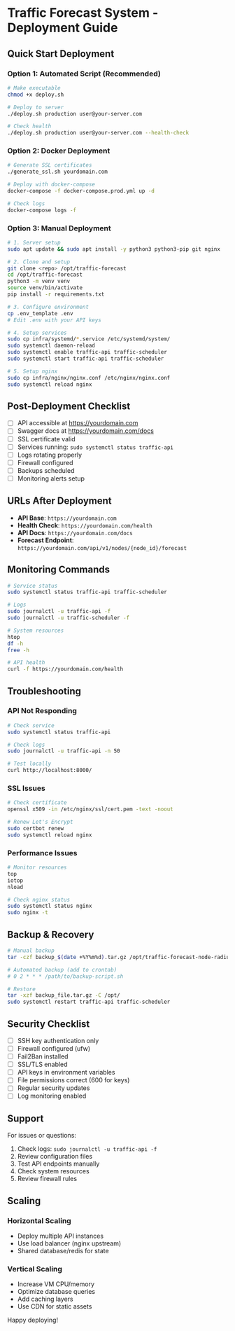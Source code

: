 # Traffic Forecast System - Deployment Guide

## Quick Start Deployment

### Option 1: Automated Script (Recommended)

```bash
# Make executable
chmod +x deploy.sh

# Deploy to server
./deploy.sh production user@your-server.com

# Check health
./deploy.sh production user@your-server.com --health-check
```

### Option 2: Docker Deployment

```bash
# Generate SSL certificates
./generate_ssl.sh yourdomain.com

# Deploy with docker-compose
docker-compose -f docker-compose.prod.yml up -d

# Check logs
docker-compose logs -f
```

### Option 3: Manual Deployment

```bash
# 1. Server setup
sudo apt update && sudo apt install -y python3 python3-pip git nginx

# 2. Clone and setup
git clone <repo> /opt/traffic-forecast
cd /opt/traffic-forecast
python3 -m venv venv
source venv/bin/activate
pip install -r requirements.txt

# 3. Configure environment
cp .env_template .env
# Edit .env with your API keys

# 4. Setup services
sudo cp infra/systemd/*.service /etc/systemd/system/
sudo systemctl daemon-reload
sudo systemctl enable traffic-api traffic-scheduler
sudo systemctl start traffic-api traffic-scheduler

# 5. Setup nginx
sudo cp infra/nginx/nginx.conf /etc/nginx/nginx.conf
sudo systemctl reload nginx
```

## Post-Deployment Checklist

- [ ] API accessible at https://yourdomain.com
- [ ] Swagger docs at https://yourdomain.com/docs
- [ ] SSL certificate valid
- [ ] Services running: `sudo systemctl status traffic-api`
- [ ] Logs rotating properly
- [ ] Firewall configured
- [ ] Backups scheduled
- [ ] Monitoring alerts setup

## URLs After Deployment

- **API Base**: `https://yourdomain.com`
- **Health Check**: `https://yourdomain.com/health`
- **API Docs**: `https://yourdomain.com/docs`
- **Forecast Endpoint**: `https://yourdomain.com/api/v1/nodes/{node_id}/forecast`

## Monitoring Commands

```bash
# Service status
sudo systemctl status traffic-api traffic-scheduler

# Logs
sudo journalctl -u traffic-api -f
sudo journalctl -u traffic-scheduler -f

# System resources
htop
df -h
free -h

# API health
curl -f https://yourdomain.com/health
```

## Troubleshooting

### API Not Responding
```bash
# Check service
sudo systemctl status traffic-api

# Check logs
sudo journalctl -u traffic-api -n 50

# Test locally
curl http://localhost:8000/
```

### SSL Issues
```bash
# Check certificate
openssl x509 -in /etc/nginx/ssl/cert.pem -text -noout

# Renew Let's Encrypt
sudo certbot renew
sudo systemctl reload nginx
```

### Performance Issues
```bash
# Monitor resources
top
iotop
nload

# Check nginx status
sudo systemctl status nginx
sudo nginx -t
```

## Backup & Recovery

```bash
# Manual backup
tar -czf backup_$(date +%Y%m%d).tar.gz /opt/traffic-forecast-node-radius/

# Automated backup (add to crontab)
# 0 2 * * * /path/to/backup-script.sh

# Restore
tar -xzf backup_file.tar.gz -C /opt/
sudo systemctl restart traffic-api traffic-scheduler
```

## Security Checklist

- [ ] SSH key authentication only
- [ ] Firewall configured (ufw)
- [ ] Fail2Ban installed
- [ ] SSL/TLS enabled
- [ ] API keys in environment variables
- [ ] File permissions correct (600 for keys)
- [ ] Regular security updates
- [ ] Log monitoring enabled

## Support

For issues or questions:
1. Check logs: `sudo journalctl -u traffic-api -f`
2. Review configuration files
3. Test API endpoints manually
4. Check system resources
5. Review firewall rules

## Scaling

### Horizontal Scaling
- Deploy multiple API instances
- Use load balancer (nginx upstream)
- Shared database/redis for state

### Vertical Scaling
- Increase VM CPU/memory
- Optimize database queries
- Add caching layers
- Use CDN for static assets

Happy deploying!